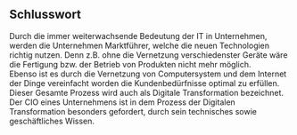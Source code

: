 ## Schlusswort
Durch die immer weiterwachsende Bedeutung der IT in Unternehmen, werden die Unternehmen Marktführer, welche die neuen Technologien richtig nutzen. Denn z.B. ohne die Vernetzung verschiedenster Geräte wäre die Fertigung bzw. der Betrieb von Produkten nicht mehr möglich.  
Ebenso ist es durch die Vernetzung von Computersystem und dem Internet der Dinge vereinfacht worden die Kundenbedürfnisse optimal zu erfüllen. Dieser Gesamte Prozess wird auch als Digitale Transformation bezeichnet.  
Der CIO eines Unternehmens ist in dem Prozess der Digitalen Transformation besonders gefordert, durch sein technisches sowie geschäftliches Wissen. 

